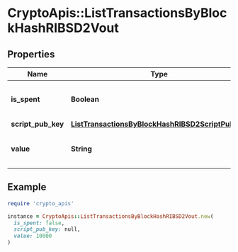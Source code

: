 # CryptoApis::ListTransactionsByBlockHashRIBSD2Vout

## Properties

| Name | Type | Description | Notes |
| ---- | ---- | ----------- | ----- |
| **is_spent** | **Boolean** | Defines whether the output is spent or not. |  |
| **script_pub_key** | [**ListTransactionsByBlockHashRIBSD2ScriptPubKey**](ListTransactionsByBlockHashRIBSD2ScriptPubKey.md) |  |  |
| **value** | **String** | Represents the sent/received amount. |  |

## Example

```ruby
require 'crypto_apis'

instance = CryptoApis::ListTransactionsByBlockHashRIBSD2Vout.new(
  is_spent: false,
  script_pub_key: null,
  value: 10000
)
```

